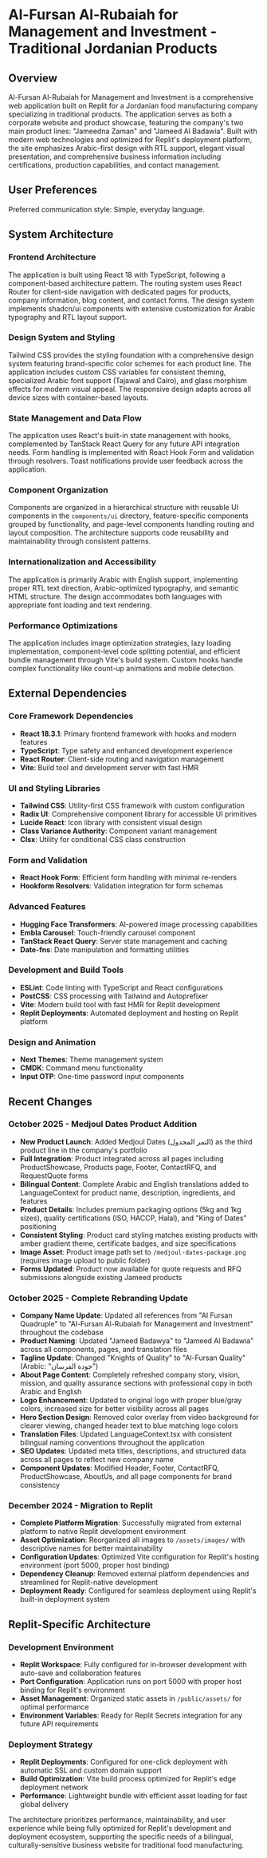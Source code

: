 # Al-Fursan Al-Rubaiah for Management and Investment - Traditional Jordanian Products

## Overview

Al-Fursan Al-Rubaiah for Management and Investment is a comprehensive web application built on Replit for a Jordanian food manufacturing company specializing in traditional products. The application serves as both a corporate website and product showcase, featuring the company's two main product lines: "Jameedna Zaman" and "Jameed Al Badawia". Built with modern web technologies and optimized for Replit's deployment platform, the site emphasizes Arabic-first design with RTL support, elegant visual presentation, and comprehensive business information including certifications, production capabilities, and contact management.

## User Preferences

Preferred communication style: Simple, everyday language.

## System Architecture

### Frontend Architecture
The application is built using React 18 with TypeScript, following a component-based architecture pattern. The routing system uses React Router for client-side navigation with dedicated pages for products, company information, blog content, and contact forms. The design system implements shadcn/ui components with extensive customization for Arabic typography and RTL layout support.

### Design System and Styling
Tailwind CSS provides the styling foundation with a comprehensive design system featuring brand-specific color schemes for each product line. The application includes custom CSS variables for consistent theming, specialized Arabic font support (Tajawal and Cairo), and glass morphism effects for modern visual appeal. The responsive design adapts across all device sizes with container-based layouts.

### State Management and Data Flow
The application uses React's built-in state management with hooks, complemented by TanStack React Query for any future API integration needs. Form handling is implemented with React Hook Form and validation through resolvers. Toast notifications provide user feedback across the application.

### Component Organization
Components are organized in a hierarchical structure with reusable UI components in the `components/ui` directory, feature-specific components grouped by functionality, and page-level components handling routing and layout composition. The architecture supports code reusability and maintainability through consistent patterns.

### Internationalization and Accessibility
The application is primarily Arabic with English support, implementing proper RTL text direction, Arabic-optimized typography, and semantic HTML structure. The design accommodates both languages with appropriate font loading and text rendering.

### Performance Optimizations
The application includes image optimization strategies, lazy loading implementation, component-level code splitting potential, and efficient bundle management through Vite's build system. Custom hooks handle complex functionality like count-up animations and mobile detection.

## External Dependencies

### Core Framework Dependencies
- **React 18.3.1**: Primary frontend framework with hooks and modern features
- **TypeScript**: Type safety and enhanced development experience
- **React Router**: Client-side routing and navigation management
- **Vite**: Build tool and development server with fast HMR

### UI and Styling Libraries
- **Tailwind CSS**: Utility-first CSS framework with custom configuration
- **Radix UI**: Comprehensive component library for accessible UI primitives
- **Lucide React**: Icon library with consistent visual design
- **Class Variance Authority**: Component variant management
- **Clsx**: Utility for conditional CSS class construction

### Form and Validation
- **React Hook Form**: Efficient form handling with minimal re-renders
- **Hookform Resolvers**: Validation integration for form schemas

### Advanced Features
- **Hugging Face Transformers**: AI-powered image processing capabilities
- **Embla Carousel**: Touch-friendly carousel component
- **TanStack React Query**: Server state management and caching
- **Date-fns**: Date manipulation and formatting utilities

### Development and Build Tools
- **ESLint**: Code linting with TypeScript and React configurations
- **PostCSS**: CSS processing with Tailwind and Autoprefixer
- **Vite**: Modern build tool with fast HMR for Replit development
- **Replit Deployments**: Automated deployment and hosting on Replit platform

### Design and Animation
- **Next Themes**: Theme management system
- **CMDK**: Command menu functionality
- **Input OTP**: One-time password input components

## Recent Changes

### October 2025 - Medjoul Dates Product Addition
- **New Product Launch**: Added Medjoul Dates (التمر المجدول) as the third product line in the company's portfolio
- **Full Integration**: Product integrated across all pages including ProductShowcase, Products page, Footer, ContactRFQ, and RequestQuote forms
- **Bilingual Content**: Complete Arabic and English translations added to LanguageContext for product name, description, ingredients, and features
- **Product Details**: Includes premium packaging options (5kg and 1kg sizes), quality certifications (ISO, HACCP, Halal), and "King of Dates" positioning
- **Consistent Styling**: Product card styling matches existing products with amber gradient theme, certificate badges, and size specifications
- **Image Asset**: Product image path set to `/medjoul-dates-package.png` (requires image upload to public folder)
- **Forms Updated**: Product now available for quote requests and RFQ submissions alongside existing Jameed products

### October 2025 - Complete Rebranding Update
- **Company Name Update**: Updated all references from "Al Fursan Quadruple" to "Al-Fursan Al-Rubaiah for Management and Investment" throughout the codebase
- **Product Naming**: Updated "Jameed Badawya" to "Jameed Al Badawia" across all components, pages, and translation files
- **Tagline Update**: Changed "Knights of Quality" to "Al-Fursan Quality" (Arabic: "جودة الفرسان")
- **About Page Content**: Completely refreshed company story, vision, mission, and quality assurance sections with professional copy in both Arabic and English
- **Logo Enhancement**: Updated to original logo with proper blue/gray colors, increased size for better visibility across all pages
- **Hero Section Design**: Removed color overlay from video background for clearer viewing, changed header text to blue matching logo colors
- **Translation Files**: Updated LanguageContext.tsx with consistent bilingual naming conventions throughout the application
- **SEO Updates**: Updated meta titles, descriptions, and structured data across all pages to reflect new company name
- **Component Updates**: Modified Header, Footer, ContactRFQ, ProductShowcase, AboutUs, and all page components for brand consistency

### December 2024 - Migration to Replit
- **Complete Platform Migration**: Successfully migrated from external platform to native Replit development environment
- **Asset Optimization**: Reorganized all images to `/assets/images/` with descriptive names for better maintainability
- **Configuration Updates**: Optimized Vite configuration for Replit's hosting environment (port 5000, proper host binding)
- **Dependency Cleanup**: Removed external platform dependencies and streamlined for Replit-native development
- **Deployment Ready**: Configured for seamless deployment using Replit's built-in deployment system

## Replit-Specific Architecture

### Development Environment
- **Replit Workspace**: Fully configured for in-browser development with auto-save and collaboration features
- **Port Configuration**: Application runs on port 5000 with proper host binding for Replit's environment
- **Asset Management**: Organized static assets in `/public/assets/` for optimal performance
- **Environment Variables**: Ready for Replit Secrets integration for any future API requirements

### Deployment Strategy
- **Replit Deployments**: Configured for one-click deployment with automatic SSL and custom domain support
- **Build Optimization**: Vite build process optimized for Replit's edge deployment network
- **Performance**: Lightweight bundle with efficient asset loading for fast global delivery

The architecture prioritizes performance, maintainability, and user experience while being fully optimized for Replit's development and deployment ecosystem, supporting the specific needs of a bilingual, culturally-sensitive business website for traditional food manufacturing.